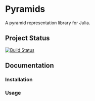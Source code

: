 # Pyramids

A pyramid representation library for Julia.

## Project Status

[![Build Status](https://travis-ci.org/loganwilliams/Pyramids.jl.svg?branch=master)](https://travis-ci.org/loganwilliams/Pyramids.jl)

## Documentation

### Installation

### Usage
